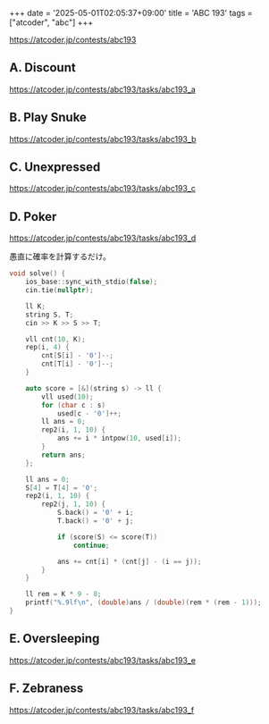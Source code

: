 +++
date = '2025-05-01T02:05:37+09:00'
title = 'ABC 193'
tags = ["atcoder", "abc"]
+++

<https://atcoder.jp/contests/abc193>

## A. Discount

<https://atcoder.jp/contests/abc193/tasks/abc193_a>

## B. Play Snuke

<https://atcoder.jp/contests/abc193/tasks/abc193_b>

## C. Unexpressed

<https://atcoder.jp/contests/abc193/tasks/abc193_c>

## D. Poker

<https://atcoder.jp/contests/abc193/tasks/abc193_d>

愚直に確率を計算するだけ。

```cpp
void solve() {
    ios_base::sync_with_stdio(false);
    cin.tie(nullptr);

    ll K;
    string S, T;
    cin >> K >> S >> T;

    vll cnt(10, K);
    rep(i, 4) {
        cnt[S[i] - '0']--;
        cnt[T[i] - '0']--;
    }

    auto score = [&](string s) -> ll {
        vll used(10);
        for (char c : s)
            used[c - '0']++;
        ll ans = 0;
        rep2(i, 1, 10) {
            ans += i * intpow(10, used[i]);
        }
        return ans;
    };

    ll ans = 0;
    S[4] = T[4] = '0';
    rep2(i, 1, 10) {
        rep2(j, 1, 10) {
            S.back() = '0' + i;
            T.back() = '0' + j;

            if (score(S) <= score(T))
                continue;

            ans += cnt[i] * (cnt[j] - (i == j));
        }
    }

    ll rem = K * 9 - 8;
    printf("%.9lf\n", (double)ans / (double)(rem * (rem - 1)));
}
```

## E. Oversleeping

<https://atcoder.jp/contests/abc193/tasks/abc193_e>

## F. Zebraness

<https://atcoder.jp/contests/abc193/tasks/abc193_f>
